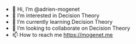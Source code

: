 - 👋 Hi, I’m @adrien-mogenet
- 👀 I’m interested in Decision Theory
- 🌱 I’m currently learning Decision Theory
- 💞️ I’m looking to collaborate on Decision Theory
- 📫 How to reach me https://mogenet.me

<!---
adrien-mogenet/adrien-mogenet is a ✨ special ✨ repository because its `README.md` (this file) appears on your GitHub profile.
You can click the Preview link to take a look at your changes.
--->

